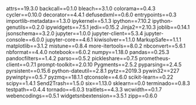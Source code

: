 attrs==19.3.0
backcall==0.1.0
bleach==3.1.0
colorama==0.4.3
cycler==0.10.0
decorator==4.4.1
defusedxml==0.6.0
entrypoints==0.3
importlib-metadata==1.3.0
ipykernel==5.1.3
ipython==7.10.2
ipython-genutils==0.2.0
ipywidgets==7.5.1
jedi==0.15.2
Jinja2==2.10.3
joblib==0.14.1
jsonschema==3.2.0
jupyter==1.0.0
jupyter-client==5.3.4
jupyter-console==6.0.0
jupyter-core==4.6.1
kiwisolver==1.1.0
MarkupSafe==1.1.1
matplotlib==3.1.2
mistune==0.8.4
more-itertools==8.0.2
nbconvert==5.6.1
nbformat==4.4.0
notebook==6.0.2
numpy==1.18.0
pandas==0.25.3
pandocfilters==1.4.2
parso==0.5.2
pickleshare==0.7.5
prometheus-client==0.7.1
prompt-toolkit==2.0.10
Pygments==2.5.2
pyparsing==2.4.5
pyrsistent==0.15.6
python-dateutil==2.8.1
pytz==2019.3
pywin32==227
pywinpty==0.5.7
pyzmq==18.1.1
qtconsole==4.6.0
scikit-learn==0.22
scipy==1.4.1
Send2Trash==1.5.0
six==1.13.0
sklearn==0.0
terminado==0.8.3
testpath==0.4.4
tornado==6.0.3
traitlets==4.3.3
wcwidth==0.1.7
webencodings==0.5.1
widgetsnbextension==3.5.1
zipp==0.6.0
